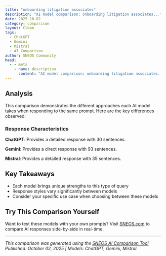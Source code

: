 ```yaml
---
title: "onboarding litigation associates"
description: "AI model comparison: onboarding litigation associates..."
date: 2025-10-02
category: comparison
layout: Clean
tags:
  - ChatGPT
  - Gemini
  - Mistral
  - AI Comparison
author: SNEOS Community
head:
  - - meta
    - name: description
      content: "AI model comparison: onboarding litigation associates..."
---
```


<ChatComparison
  title="onboarding litigation associates"
  prompt="onboarding litigation associates"
  :responses='{"ChatGPT": "Certainly! Onboarding litigation associates effectively is crucial to help them integrate quickly, understand expectations, and become productive members of the legal team. Below is a guide outlining best practices and key steps for onboarding litigation associates:\n\n### 1. Pre-Onboarding Preparation\n- **Welcome Package:** Send a welcome email/package with essential information such as firm culture, dress code, contact information, office layout, parking, and first-day agenda.\n- **Technology Setup:** Arrange for laptops, email accounts, software access (e.g., legal research tools, document management systems), and phone numbers.\n- **Assign a Mentor:** Pair the new associate with a senior associate or partner to guide them during the initial period.\n\n### 2. First Day Orientation\n- **Firm Introduction:** Overview of the firm\u2019s history, values, clients, and practice areas.\n- **Team Introductions:** Introduce the new associate to key team members, including paralegals, clerks, and administrative staff.\n- **Office Tour:** Show workspaces, meeting rooms, library, break areas, and emergency exits.\n- **HR Briefing:** Explain policies on timekeeping, billing, confidentiality, dress code, benefits, and firm protocols.\n\n### 3. Training and Development\n- **Practice Area Training:** Provide specific training on litigation practice such as case management software, discovery processes, filing requirements, and document drafting standards.\n- **Mentorship Meetings:** Regular check-ins with mentors to provide guidance on case assignments, billing practices, and professional development.\n- **CLE Opportunities:** Inform about continuing legal education (CLE) sessions, internal workshops, and external conferences relevant to litigation.\n\n### 4. Assigning Initial Work\n- **Start with Observational Tasks:** Include shadowing depositions, client meetings, and court appearances.\n- **Drafting Assignments:** Begin with research memos, discovery requests/responses, motions, and status reports.\n- **Feedback Loop:** Provide constructive feedback regularly to build skills and confidence.\n\n### 5. Integration and Culture\n- **Team Building Activities:** Encourage participation in firm social events, lunches, or volunteer opportunities.\n- **Open Communication:** Foster an environment where associates feel comfortable asking questions and seeking help.\n- **Performance Reviews:** Set initial performance goals and schedule reviews to discuss progress and set expectations.\n\n### 6. Administrative Setup\n- **Billing Training:** Educate on timekeeping systems and billing guidelines.\n- **Resource Access:** Ensure access to legal research databases (Westlaw, LexisNexis), filing systems, and templates.\n\n### Sample Onboarding Checklist for Litigation Associates\n| Task | Completed (\u2713) |\n|----------------------------------|---------------|\n| Sent welcome email/package | |\n| Assigned mentor | |\n| Provided technology setup | |\n| Conducted office tour | |\n| Delivered firm and HR orientation| |\n| Scheduled practice area training | |\n| Introduced to team members | |\n| Assigned initial case work | |\n| Explained billing and timekeeping| |\n| Scheduled first feedback session | |\n\n---\n\nIf you want, I can also help draft a welcome letter, create a detailed onboarding timeline, or suggest specific training resources for litigation associates. Let me know!", "Gemini": "Onboarding litigation associates effectively is crucial for their success, retention, and the overall health of the firm. Here\u0027s a comprehensive breakdown of best practices:\n\n**I. Pre-Arrival (Ideally 2-4 weeks before the start date):**\n\n* **Welcome Packet:**\n * A digital packet with essential information:\n * Welcome letter from a partner or senior associate.\n * Firm overview, history, and culture.\n * Organizational chart.\n * Key personnel contacts (IT support, HR, department heads).\n * Dress code.\n * Office location, transportation, and parking information.\n * First-day agenda.\n * Information about benefits, payroll, and vacation policies.\n * Emergency contact information.\n * Links to important firm resources (intranet, document management system).\n * Optional: Local area guide (restaurants, gyms, things to do).\n* **Initial Contact:**\n * Assign a \u0022buddy\u0022 \u2013 a more senior associate who can answer informal questions and provide support.\n * Schedule a call with the buddy to introduce themselves and answer initial questions.\n * Brief introductory email from a partner or supervising attorney welcoming them to the team.\n* **IT Setup:**\n * Ensure their computer, phone, and network access are ready.\n * Set up their email account and relevant software (e.g., Westlaw, LexisNexis, case management system).\n * Provide login credentials and instructions.\n* **Review Key Documents:**\n * Send important policies to review *before* the first day:\n * Ethics policies.\n * Confidentiality agreements.\n * Data security policies.\n * IT acceptable use policy.\n * Timekeeping procedures.\n\n**II. First Week (Critical for Setting the Tone):**\n\n* **Day 1 - Orientation:**\n * **Welcome Meeting:** With a partner or senior manager.\n * **HR Onboarding:** Review paperwork, benefits enrollment, and key policies.\n * **IT Orientation:** Review firm\u0027s IT infrastructure, security protocols, and support resources.\n * **Office Tour:** Introduce them to their workspace, common areas, and key personnel.\n * **Team Introduction:** Schedule brief meetings with team members they will be working with.\n * **Initial Assignment:** Give a manageable task to start getting them involved.\n * **Lunch with the Buddy:** An informal setting for questions and conversation.\n* **Focus on Firm Culture:**\n * Explain the firm\u0027s values, mission, and culture.\n * Describe the firm\u0027s approach to client service.\n * Discuss the firm\u0027s commitment to diversity, equity, and inclusion.\n* **Training on Key Systems:**\n * Provide hands-on training on the firm\u0027s case management system, document management system, and other relevant software.\n * Offer training on timekeeping procedures, billing practices, and expense reporting.\n* **Introduction to Litigation Procedures:**\n * Overview of state and federal court systems.\n * Explanation of the litigation process from intake to trial.\n * Guidance on legal research, writing, and analysis.\n* **Set Expectations:**\n * Clearly define expectations for performance, billable hours, and professional development.\n * Provide guidance on seeking feedback and asking for help.\n\n**III. First Month (Building a Foundation):**\n\n* **Mentorship Program:**\n * Pair the associate with a senior associate or partner as a mentor.\n * Encourage regular meetings between the associate and mentor to discuss career goals, professional development, and challenges.\n* **Regular Check-Ins:**\n * Schedule weekly or bi-weekly check-ins with the supervising attorney.\n * Discuss progress on assignments, identify areas for improvement, and provide feedback.\n* **Skill-Based Training:**\n * Offer targeted training on specific litigation skills:\n * Legal research and writing.\n * Discovery (depositions, interrogatories, document requests).\n * Motion practice.\n * Courtroom etiquette.\n * Negotiation and settlement.\n* **Case Exposure:**\n * Involve the associate in a variety of cases and tasks.\n * Gradually increase the level of responsibility as they gain experience.\n* **Feedback and Evaluation:**\n * Provide regular feedback on their work, both positive and constructive.\n * Conduct a formal performance review at the end of the first month to assess their progress and identify areas for development.\n* **Encourage Networking:**\n * Introduce them to key client contacts and other professionals in the field.\n * Encourage them to attend firm events and industry conferences.\n\n**IV. Ongoing Development (Sustaining Success):**\n\n* **Continuing Legal Education (CLE):**\n * Provide opportunities to attend CLE programs to stay up-to-date on legal developments and enhance their skills.\n* **Professional Development Opportunities:**\n * Offer leadership training, public speaking workshops, and other professional development opportunities.\n* **Performance Evaluations:**\n * Conduct regular performance evaluations to track progress, provide feedback, and set goals.\n* **Mentorship:**\n * Maintain the mentorship program to provide ongoing support and guidance.\n* **Encourage Participation in Firm Activities:**\n * Involve associates in firm committees, pro bono activities, and social events.\n* **Address Concerns Promptly:**\n * Create a culture where associates feel comfortable raising concerns and seeking help.\n * Address any issues promptly and fairly.\n* **Track Onboarding Effectiveness:**\n * Solicit feedback from new associates about the onboarding process.\n * Use this feedback to improve the process and make it more effective.\n\n**Key Considerations \u0026 Best Practices:**\n\n* **Personalization:** Tailor the onboarding process to the individual associate\u0027s experience level and learning style.\n* **Communication:** Keep the lines of communication open and encourage the associate to ask questions.\n* **Realism:** Provide a realistic picture of the work environment and the demands of the job.\n* **Positive Reinforcement:** Recognize and reward good work.\n* **Flexibility:** Be willing to adjust the onboarding process as needed to meet the associate\u0027s individual needs.\n* **Technology:** Leverage technology to streamline the onboarding process and provide access to information and resources.\n* **Pro Bono:** Involve associates in pro bono matters to give them valuable experience and contribute to the community.\n* **Diversity \u0026 Inclusion:** Ensure that the onboarding process is inclusive and welcoming to all associates.\n\n**Examples of Specific Tasks for New Litigation Associates:**\n\n* **First Week:**\n * Research a discrete legal issue related to an ongoing case.\n * Draft a memorandum summarizing the research.\n * Review and summarize deposition transcripts.\n * Assist with document review.\n * Attend a court hearing or deposition as an observer.\n* **First Month:**\n * Draft simple pleadings (e.g., answers, motions to compel).\n * Prepare initial disclosures.\n * Draft interrogatories and requests for production.\n * Assist with preparing for depositions.\n * Conduct legal research on more complex issues.\n\nBy following these best practices, law firms can create an effective onboarding process that helps new litigation associates succeed, feel valued, and contribute to the firm\u0027s success. Remember that onboarding is an *ongoing* process, not just a one-time event. Continuous support and development are essential for long-term success.\n", "Mistral": "Onboarding litigation associates is a critical process for law firms to ensure new hires are integrated smoothly into the team and can contribute effectively to the firm\u0027s success. Here are some key steps and best practices for onboarding litigation associates:\n\n### 1. Pre-Onboarding Preparation\n- **Offer Letter and Documentation:** Ensure all necessary paperwork, including the offer letter, employment contract, and any compliance documents, are completed.\n- **Technology Setup:** Arrange for necessary technology (laptop, email, software access) to be ready on the first day.\n- **Welcome Kit:** Prepare a welcome kit that includes information about the firm, key contacts, and any initial training materials.\n\n### 2. First Day Orientation\n- **Welcome Meeting:** Schedule a welcome meeting with the managing partner or a senior associate to introduce the new hire to the firm\u0027s culture and expectations.\n- **Tour of the Office:** Provide a tour of the office, introducing the new associate to key team members and support staff.\n- **IT and Systems Training:** Offer training on the firm\u0027s IT systems, including case management software, document management systems, and any other relevant tools.\n\n### 3. Training and Development\n- **Legal Training:** Provide training on the firm\u0027s practice areas, case management processes, and any specific legal skills required.\n- **Mentorship Program:** Assign a mentor who can provide guidance, answer questions, and help the new associate navigate the firm\u0027s culture and processes.\n- **Continuing Legal Education (CLE):** Encourage participation in CLE courses to stay updated on legal developments and enhance skills.\n\n### 4. Integration into the Team\n- **Case Assignments:** Start with smaller, less complex cases to allow the new associate to get acclimated. Gradually increase the complexity of assignments.\n- **Team Meetings:** Include the new associate in team meetings and case discussions to foster a sense of belonging and collaboration.\n- **Feedback Sessions:** Schedule regular feedback sessions to discuss progress, address any concerns, and provide constructive feedback.\n\n### 5. Cultural Integration\n- **Social Events:** Invite the new associate to social events and team-building activities to help them feel part of the team.\n- **Firm Values and Mission:** Reinforce the firm\u0027s values, mission, and vision to ensure the new associate understands and aligns with the firm\u0027s goals.\n- **Open Communication:** Encourage open communication and create an environment where the new associate feels comfortable asking questions and seeking help.\n\n### 6. Performance Evaluation\n- **Initial Review:** Conduct an initial performance review after the first few weeks to assess how the new associate is adapting and to address any immediate concerns.\n- **Regular Check-ins:** Schedule regular check-ins to monitor progress, provide feedback, and set goals for the future.\n- **Formal Evaluations:** Conduct formal performance evaluations at set intervals (e.g., 3 months, 6 months, 1 year) to assess overall performance and development.\n\n### 7. Continuous Improvement\n- **Feedback Loop:** Create a feedback loop where the new associate can provide input on the onboarding process and suggest improvements.\n- **Adaptability:** Be flexible and adapt the onboarding process based on the feedback received and the specific needs of the new associate.\n\n### 8. Compliance and Ethics\n- **Ethical Training:** Provide training on ethical standards and compliance requirements specific to the legal profession.\n- **Confidentiality:** Ensure the new associate understands the importance of confidentiality and data protection.\n\nBy following these steps, law firms can create a comprehensive and effective onboarding process that helps litigation associates feel welcomed, supported, and prepared to contribute to the firm\u0027s success."}' 
  published-date="01:01"
/>

## Analysis

This comparison demonstrates the different approaches each AI model takes when responding to the same prompt. Here are the key differences observed:

### Response Characteristics

**ChatGPT**: Provides a detailed response with 30 sentences. 

**Gemini**: Provides a direct response with 93 sentences. 

**Mistral**: Provides a detailed response with 35 sentences. 

## Key Takeaways

- Each model brings unique strengths to this type of query
- Response styles vary significantly between models
- Consider your specific use case when choosing between these models

## Try This Comparison Yourself

Want to test these models with your own prompts? Visit [SNEOS.com](https://sneos.com) to compare AI responses side-by-side in real-time.

---

*This comparison was generated using the [SNEOS AI Comparison Tool](https://sneos.com)*
*Published: October 02, 2025 | Models: ChatGPT, Gemini, Mistral*
